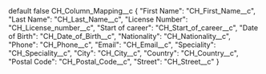<?xml version="1.0" encoding="UTF-8"?>
<CustomMetadata xmlns="http://soap.sforce.com/2006/04/metadata" xmlns:xsi="http://www.w3.org/2001/XMLSchema-instance" xmlns:xsd="http://www.w3.org/2001/XMLSchema">
    <label>default</label>
    <protected>false</protected>
    <values>
        <field>CH_Column_Mapping__c</field>
        <value xsi:type="xsd:string">{
  &quot;First Name&quot;: &quot;CH_First_Name__c&quot;,
  &quot;Last Name&quot;: &quot;CH_Last_Name__c&quot;,
  &quot;License Number&quot;: &quot;CH_License_number__c&quot;,
  &quot;Start of career&quot;: &quot;CH_Start_of_career__c&quot;,
  &quot;Date of Birth&quot;: &quot;CH_Date_of_Birth__c&quot;,
  &quot;Nationality&quot;: &quot;CH_Nationality__c&quot;,
  &quot;Phone&quot;: &quot;CH_Phone__c&quot;,
  &quot;Email&quot;: &quot;CH_Email__c&quot;,
  &quot;Speciality&quot;: &quot;CH_Speciality__c&quot;,
  &quot;City&quot;: &quot;CH_City__c&quot;,
  &quot;Country&quot;: &quot;CH_Country__c&quot;,
  &quot;Postal Code&quot;: &quot;CH_Postal_Code__c&quot;,
  &quot;Street&quot;: &quot;CH_Street__c&quot;
}</value>
    </values>
</CustomMetadata>
